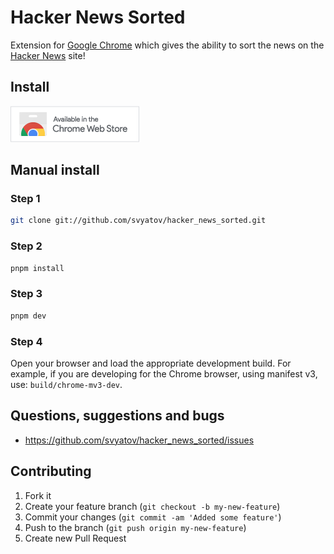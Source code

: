 # Hacker News Sorted

Extension for [Google Chrome](https://www.google.com/chrome/) which gives the ability to sort the news on the [Hacker News](https://news.ycombinator.com) site!

## Install

[![Install](images/webstore-badge.png)](https://chrome.google.com/webstore/detail/hacker-news-sorted/djkcnbncofmjekhlhemlkinfpkamlkaj)

## Manual install

### Step 1

```bash
git clone git://github.com/svyatov/hacker_news_sorted.git
```

### Step 2

```bash
pnpm install
```

### Step 3

```bash
pnpm dev
```

### Step 4

Open your browser and load the appropriate development build. For example, if
you are developing for the Chrome browser, using manifest v3, use:
`build/chrome-mv3-dev`.

## Questions, suggestions and bugs

* https://github.com/svyatov/hacker_news_sorted/issues

## Contributing

1. Fork it
2. Create your feature branch (`git checkout -b my-new-feature`)
3. Commit your changes (`git commit -am 'Added some feature'`)
4. Push to the branch (`git push origin my-new-feature`)
5. Create new Pull Request
